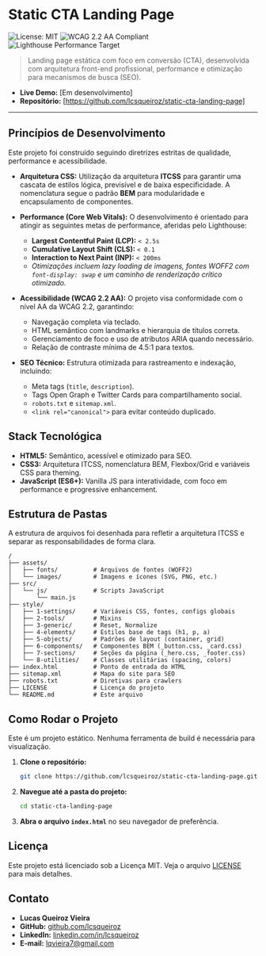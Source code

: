 # Static CTA Landing Page

![License: MIT](https://img.shields.io/badge/License-MIT-blue.svg)
![WCAG 2.2 AA Compliant](https://img.shields.io/badge/Accessibility-WCAG%202.2%20AA-green.svg)
![Lighthouse Performance Target](https://img.shields.io/badge/Lighthouse-95%2B%20Target-yellow.svg)

> Landing page estática com foco em conversão (CTA), desenvolvida com arquitetura front-end profissional, performance e otimização para mecanismos de busca (SEO).

- **Live Demo:** [Em desenvolvimento]
- **Repositório:** [https://github.com/lcsqueiroz/static-cta-landing-page]

---

## Princípios de Desenvolvimento

Este projeto foi construído seguindo diretrizes estritas de qualidade, performance e acessibilidade.

- **Arquitetura CSS:** Utilização da arquitetura **ITCSS** para garantir uma cascata de estilos lógica, previsível e de baixa especificidade. A nomenclatura segue o padrão **BEM** para modularidade e encapsulamento de componentes.

- **Performance (Core Web Vitals):** O desenvolvimento é orientado para atingir as seguintes metas de performance, aferidas pelo Lighthouse:

  - **Largest Contentful Paint (LCP):** `< 2.5s`
  - **Cumulative Layout Shift (CLS):** `< 0.1`
  - **Interaction to Next Paint (INP):** `< 200ms`
  - _Otimizações incluem lazy loading de imagens, fontes WOFF2 com `font-display: swap` e um caminho de renderização crítico otimizado._

- **Acessibilidade (WCAG 2.2 AA):** O projeto visa conformidade com o nível AA da WCAG 2.2, garantindo:

  - Navegação completa via teclado.
  - HTML semântico com landmarks e hierarquia de títulos correta.
  - Gerenciamento de foco e uso de atributos ARIA quando necessário.
  - Relação de contraste mínima de 4.5:1 para textos.

- **SEO Técnico:** Estrutura otimizada para rastreamento e indexação, incluindo:
  - Meta tags (`title`, `description`).
  - Tags Open Graph e Twitter Cards para compartilhamento social.
  - `robots.txt` e `sitemap.xml`.
  - `<link rel="canonical">` para evitar conteúdo duplicado.

## Stack Tecnológica

- **HTML5:** Semântico, acessível e otimizado para SEO.
- **CSS3:** Arquitetura ITCSS, nomenclatura BEM, Flexbox/Grid e variáveis CSS para theming.
- **JavaScript (ES6+):** Vanilla JS para interatividade, com foco em performance e progressive enhancement.

## Estrutura de Pastas

A estrutura de arquivos foi desenhada para refletir a arquitetura ITCSS e separar as responsabilidades de forma clara.

```
/
├── assets/
│   ├── fonts/          # Arquivos de fontes (WOFF2)
│   └── images/         # Imagens e ícones (SVG, PNG, etc.)
├── src/
│   └── js/             # Scripts JavaScript
│       └── main.js
├── style/
│   ├── 1-settings/     # Variáveis CSS, fontes, configs globais
│   ├── 2-tools/        # Mixins
│   ├── 3-generic/      # Reset, Normalize
│   ├── 4-elements/     # Estilos base de tags (h1, p, a)
│   ├── 5-objects/      # Padrões de layout (container, grid)
│   ├── 6-components/   # Componentes BEM (_button.css, _card.css)
│   ├── 7-sections/     # Seções da página (_hero.css, _footer.css)
│   └── 8-utilities/    # Classes utilitárias (spacing, colors)
├── index.html          # Ponto de entrada do HTML
├── sitemap.xml         # Mapa do site para SEO
├── robots.txt          # Diretivas para crawlers
├── LICENSE             # Licença do projeto
└── README.md           # Este arquivo
```

## Como Rodar o Projeto

Este é um projeto estático. Nenhuma ferramenta de build é necessária para visualização.

1.  **Clone o repositório:**
    ```bash
    git clone https://github.com/lcsqueiroz/static-cta-landing-page.git
    ```
2.  **Navegue até a pasta do projeto:**
    ```bash
    cd static-cta-landing-page
    ```
3.  **Abra o arquivo `index.html`** no seu navegador de preferência.

## Licença

Este projeto está licenciado sob a Licença MIT. Veja o arquivo [LICENSE](LICENSE) para mais detalhes.

## Contato

- **Lucas Queiroz Vieira**
- **GitHub:** [github.com/lcsqueiroz](https://github.com/lcsqueiroz)
- **LinkedIn:** [linkedin.com/in/lcsqueiroz](https://www.linkedin.com/in/lcsqueiroz)
- **E-mail:** lqvieira7@gmail.com
